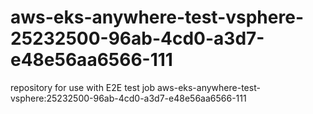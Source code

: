 # aws-eks-anywhere-test-vsphere-25232500-96ab-4cd0-a3d7-e48e56aa6566-111
repository for use with E2E test job aws-eks-anywhere-test-vsphere:25232500-96ab-4cd0-a3d7-e48e56aa6566-111
